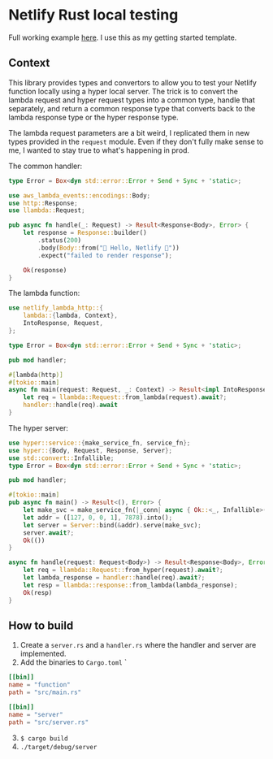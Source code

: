 # Netlify Rust local testing

Full working example [here](https://github.com/y2kappa/llambda-example). I use this as my getting started template.

## Context

This library provides types and convertors to allow you to test your Netlify function locally using a hyper local server. The trick is to convert the lambda request and hyper request types into a common type, handle that separately, and return a common response type that converts back to the lambda response type or the hyper response type.

The lambda request parameters are a bit weird, I replicated them in new types provided in the `request` module. Even if they don't fully make sense to me, I wanted to stay true to what's happening in prod.


The common handler:

```rust
type Error = Box<dyn std::error::Error + Send + Sync + 'static>;

use aws_lambda_events::encodings::Body;
use http::Response;
use llambda::Request;

pub async fn handle(_: Request) -> Result<Response<Body>, Error> {
    let response = Response::builder()
        .status(200)
        .body(Body::from("🦀 Hello, Netlify 🦀"))
        .expect("failed to render response");

    Ok(response)
}

```

The lambda function:
```rust
use netlify_lambda_http::{
    lambda::{lambda, Context},
    IntoResponse, Request,
};

type Error = Box<dyn std::error::Error + Send + Sync + 'static>;

pub mod handler;

#[lambda(http)]
#[tokio::main]
async fn main(request: Request, _: Context) -> Result<impl IntoResponse, Error> {
    let req = llambda::Request::from_lambda(request).await?;
    handler::handle(req).await
}
```

The hyper server:
```rust
use hyper::service::{make_service_fn, service_fn};
use hyper::{Body, Request, Response, Server};
use std::convert::Infallible;
type Error = Box<dyn std::error::Error + Send + Sync + 'static>;

pub mod handler;

#[tokio::main]
pub async fn main() -> Result<(), Error> {
    let make_svc = make_service_fn(|_conn| async { Ok::<_, Infallible>(service_fn(handle)) });
    let addr = ([127, 0, 0, 1], 7878).into();
    let server = Server::bind(&addr).serve(make_svc);
    server.await?;
    Ok(())
}

async fn handle(request: Request<Body>) -> Result<Response<Body>, Error> {
    let req = llambda::Request::from_hyper(request).await?;
    let lambda_response = handler::handle(req).await?;
    let resp = llambda::response::from_lambda(lambda_response);
    Ok(resp)
}

```

## How to build

1. Create a `server.rs` and a `handler.rs` where the handler and server are implemented.
2. Add the binaries to `Cargo.toml` `
```toml
[[bin]]
name = "function"
path = "src/main.rs"

[[bin]]
name = "server"
path = "src/server.rs"
```
3. ` $ cargo build `
4. `./target/debug/server`
